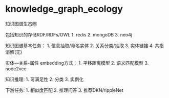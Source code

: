 # knowledge_graph_ecology

知识图谱生态圈

包括知识的存储RDF/RDFs/OWL
    1. redis
    2. mongoDB
    3. neo4j

知识图谱基本任务：
    1. 信息抽取/命名实体
    2. 关系分类/抽取
    3. 实体链接
    4. 共指消解(无)

实体—关系-属性 embedding方式：
    1. 平移距离模型
    2. 语义匹配模型
    3. node2vec
    
知识推理:
    1. 可满足性
    2. 分类
    3. 实例化
    
下游任务:
    1. 相似度匹配
    2. 推理问答
    3. 推荐DKN/rippleNet
